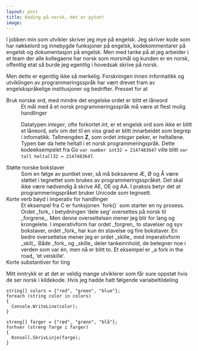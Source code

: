 ```yaml
---
layout: post
title: Koding på norsk, det er pyton!
image:
---
```


I jobben min som utvikler skriver jeg mye på engelsk. Jeg skriver kode som har nøkkelord og innebygde funksjoner på engelsk, kodekommentarer på engelsk og dokumentasjon på engelsk. Men med tanke på at jeg arbeider i et team der alle kollegaene har norsk som morsmål og kunden er en norsk, offentlig etat så burde jeg egentlig i hovedsak skrive på norsk.

Men dette er egentlig ikke så merkelig. Forskningen innen informatikk og utviklingen av programmeringsspråk har vært drevet fram av engelskspråkelige institusjoner og bedrifter. Presset for at

<dl>
<dt>Bruk norske ord, med mindre det engelske ordet er blitt et låneord</dt>
<dd markdown="1">
Et mål med å et norsk programmeringsspråk må være at flest mulig handlinger

Datatypen _integer_, ofte forkortet _int_, er et engelsk ord som ikke er blitt et låneord, selv om det til en viss grad er blitt innarbeidet som begrep i infomatikk. Tallmengden __Z__, som ordet _integer_ peker, er heltallene. Typen bør da hete heltall i et norsk programmeringspråk. Dette kodeeksempelet fra Go `var number int32 = 2147483647` ville blitt `var tall heltall32 = 2147483647`.
</dd>

<dt>Støtte norske bokstaver</dt>
<dd markdown="1">
Som en følge av puntket over, så må boksavene Æ, Ø og Å være støttet i tegnettet som brukes av programmeringsspråket. Det skal ikke være nødvendig å skrive AE, OE og AA. I praksis betyr det at programmeringspråket bruker Unicode som tegnsett.
</dd>

<dt>Korte verb bøyd i imperativ for handlinger</dt>
<dd markdown="1">
Et eksempel fra C er funksjonen `fork()` som starter en ny prosess. Ordet _fork_ i betydningen ‘dele seg’ oversettes på norsk til _forgrene_. Men denne oversettelsen mener jeg blir for lang og krongelete. I imperativform har ordet _forgren_ to stavelser og syv bokstaver, ordet _fork_ har kun én stavelse og fire bokstaver. En bedre oversettelse mener jeg er ordet _skille_ med imperativform _skill_. Både _fork_ og _skille_ deler tankeinnhold, de betegner noe i verden som var én, men nå er blitt to. Et eksempel er _a fork in the road_ ‘et veiskille’.
</dd>

<dt>Korte substantiver for ting</dt>
<dd markdown="1">
</dd>
</dl>

Mitt inntrykk er at det er veldig mange utviklerer som får sure oppstøt hvis de ser norsk i kildekode. Hvis jeg hadde hatt følgende variabeltildeling

```
string[] colors = {"red", "green", "blue"};
foreach (string color in colors)
{
  Console.WriteLine(color);
}
```

```
streng[] farger = {"rød", "grønn", "blå"};
forhver (streng farge i farger)
{
  Konsoll.SkrivLinje(farge);
}
```
